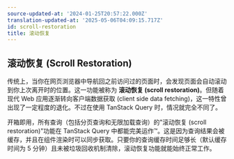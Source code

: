 ```yaml
---
source-updated-at: '2024-01-25T20:57:22.000Z'
translation-updated-at: '2025-05-06T04:09:15.717Z'
id: scroll-restoration
title: 滚动恢复
---
```

## 滚动恢复 (Scroll Restoration)

传统上，当你在网页浏览器中导航回之前访问过的页面时，会发现页面会自动滚动到你上次离开时的位置。这一功能被称为 **滚动恢复 (scroll restoration)**。但随着现代 Web 应用逐渐转向客户端数据获取 (client side data fetching)，这一特性曾出现了一定程度的退化。不过在使用 TanStack Query 时，情况就完全不同了。

开箱即用，所有查询（包括分页查询和无限加载查询）的"滚动恢复 (scroll restoration)"功能在 TanStack Query 中都能完美运作™️。这是因为查询结果会被缓存，并且在组件渲染时可以同步获取。只要你的查询缓存时间足够长（默认缓存时间为 5 分钟）且未被垃圾回收机制清除，滚动恢复功能就能始终正常工作。
